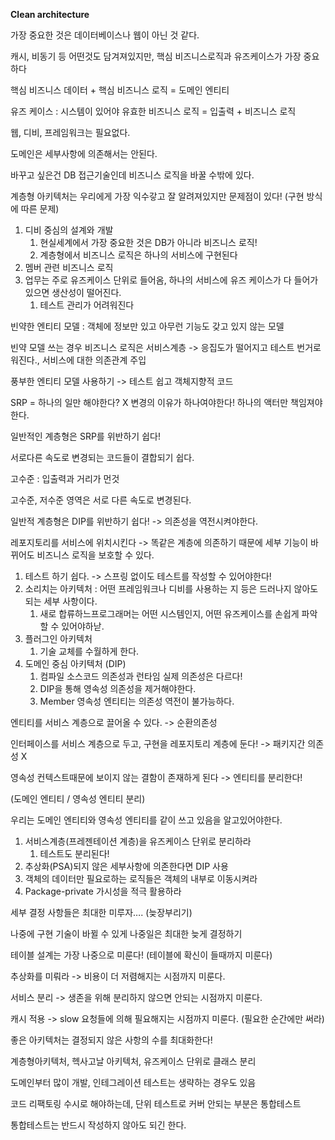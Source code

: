 **Clean architecture**

가장 중요한 것은 데이터베이스나 웹이 아닌 것 같다.

캐시, 비동기 등 어떤것도 담겨져있지만, 핵심 비즈니스로직과 유즈케이스가 가장 중요하다

핵심 비즈니스 데이터 + 핵심 비즈니스 로직 = 도메인 엔티티

유즈 케이스 : 시스템이 있어야 유효한 비즈니스 로직 = 입출력 + 비즈니스 로직

웹, 디비, 프레임워크는 필요없다.

도메인은 세부사항에 의존해서는 안된다.

바꾸고 싶은건 DB 접근기술인데 비즈니스 로직을 바꿀 수밖에 있다.

계층형 아키텍처는 우리에게 가장 익수갛고 잘 알려져있지만 문제점이 있다! (구현 방식에 따른 문제)

1. 디비 중심의 설계와 개발
    1. 현실세계에서 가장 중요한 것은 DB가 아니라 비즈니스 로직!
    2. 계층형에서 비즈니스 로직은 하나의 서비스에 구현된다
2. 멤버 관련 비즈니스 로직
3. 업무는 주로 유즈케이스 단위로 들어옴, 하나의 서비스에 유즈 케이스가 다 들어가있으면 생산성이 떨어진다.
    1. 테스트 관리가 어려워진다

빈약한 엔티티 모델 : 객체에 정보만 있고 아무런 기능도 갖고 있지 않는 모델

빈약 모델 쓰는 경우 비즈니스 로직은 서비스계층 -> 응집도가 떨어지고 테스트 번거로워진다., 서비스에 대한 의존관계 주입

풍부한 엔티티 모델 사용하기 -> 테스트 쉽고 객체지향적 코드

SRP = 하나의 일만 해야한다? X 변경의 이유가 하나여야한다! 하나의 액터만 책임져야한다.

일반적인 계층형은 SRP를 위반하기 쉽다!

서로다른 속도로 변경되는 코드들이 결합되기 쉽다.

고수준 : 입출력과 거리가 먼것

고수준, 저수준 영역은 서로 다른 속도로 변경된다.

일반적 계층형은 DIP를 위반하기 쉽다! -> 의존성을 역전시켜야한다.

레포지토리를 서비스에 위치시킨다 -> 똑같은 계층에 의존하기 때문에 세부 기능이 바뀌어도 비즈니스 로직을 보호할 수 있다.

1. 테스트 하기 쉽다. -> 스프링 없이도 테스트를 작성할 수 있어야한다!
2. 소리치는 아키텍처 : 어떤 프레임워크나 디비를 사용하는 지 등은 드러나지 않아도 되는 세부 사항이다.
    1. 새로 합류하느프로그래머는 어떤 시스템인지, 어떤 유즈케이스를 손쉽게 파악할 수 있어야하낟.
3. 플러그인 아키텍처
    1. 기술 교체를 수월하게 한다.
4. 도메인 중심 아키텍처 (DIP)
    1. 컴파일 소스코드 의존성과 런타임 실제 의존성은 다르다!
    2. DIP을 통해 영속성 의존성을 제거해야한다.
    3. Member 영속성 엔티티는 의존성 역전이 불가능하다.

엔티티를 서비스 계층으로 끌어올 수 있다. -> 순환의존성

인터페이스를 서비스 계층으로 두고, 구현을 레포지토리 계층에 둔다! -> 패키지간 의존성 X

영속성 컨텍스트때문에 보이지 않는 결함이 존재하게 된다 -> 엔티티를 분리한다!

(도메인 엔티티 / 영속성 엔티티 분리)

우리는 도메인 엔티티와 영속성 엔티티를 같이 쓰고 있음을 알고있어야한다.

1. 서비스계층(프레젠테이션 계층)을 유즈케이스 단위로 분리하라
    1. 테스트도 분리된다!
2. 추상화(PSA)되지 않은 세부사항에 의존한다면 DIP 사용
3. 객체의 데이터만 필요로하는 로직들은 객체의 내부로 이동시켜라
4. Package-private 가시성을 적극 활용하라

세부 결정 사항들은 최대한 미루자…. (늦장부리기)

나중에 구현 기술이 바뀔 수 있게 나중일은 최대한 늦게 결정하기

테이블 설계는 가장 나중으로 미룬다! (테이블에 확신이 들때까지 미룬다)

추상화를 미뤄라 -> 비용이 더 저렴해지는 시점까지 미룬다.

서비스 분리 -> 생존을 위해 분리하지 않으면 안되는 시점까지 미룬다.

캐시 적용 -> slow 요청들에 의해 필요해지는 시점까지 미룬다. (필요한 순간에만 써라)

좋은 아키텍처는 결정되지 않은 사항의 수를 최대화한다!

계층형아키텍처, 헥사고날 아키텍처, 유즈케이스 단위로 클래스 분리

도메인부터 많이 개발, 인테그레이션 테스트는 생략하는 경우도 있음

코드 리팩토링 수시로 해야하는데, 단위 테스트로 커버 안되는 부분은 통합테스트

통합테스트는 반드시 작성하지 않아도 되긴 한다.
